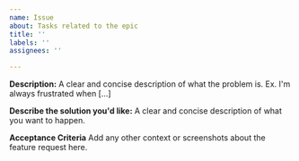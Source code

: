 ```yaml
---
name: Issue
about: Tasks related to the epic
title: ''
labels: ''
assignees: ''

---
```


**Description:**
A clear and concise description of what the problem is. Ex. I'm always frustrated when [...]

**Describe the solution you'd like:**
A clear and concise description of what you want to happen.

**Acceptance Criteria**
Add any other context or screenshots about the feature request here.
